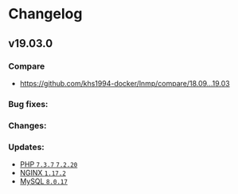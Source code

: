 # Changelog

## v19.03.0

### Compare

* https://github.com/khs1994-docker/lnmp/compare/18.09...19.03

### Bug fixes:

### Changes:

### Updates:

* [PHP `7.3.7` `7.2.20`](https://www.php.net/ChangeLog-7.php#7.3.7)
* [NGINX `1.17.2`](https://nginx.org/en/CHANGES)
* [MySQL `8.0.17`](https://dev.mysql.com/doc/relnotes/mysql/8.0/en/news-8-0-17.html)
